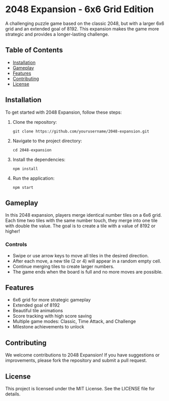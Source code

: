 # 2048 Expansion - 6x6 Grid Edition

A challenging puzzle game based on the classic 2048, but with a larger 6x6 grid and an extended goal of 8192. This expansion makes the game more strategic and provides a longer-lasting challenge.

## Table of Contents

- [Installation](#installation)
- [Gameplay](#gameplay)
- [Features](#features)
- [Contributing](#contributing)
- [License](#license)

## Installation

To get started with 2048 Expansion, follow these steps:

1. Clone the repository:
   ```
   git clone https://github.com/yourusername/2048-expansion.git
   ```
2. Navigate to the project directory:
   ```
   cd 2048-expansion
   ```
3. Install the dependencies:
   ```
   npm install
   ```
4. Run the application:
   ```
   npm start
   ```

## Gameplay

In this 2048 expansion, players merge identical number tiles on a 6x6 grid. Each time two tiles with the same number touch, they merge into one tile with double the value. The goal is to create a tile with a value of 8192 or higher!

### Controls

- Swipe or use arrow keys to move all tiles in the desired direction.
- After each move, a new tile (2 or 4) will appear in a random empty cell.
- Continue merging tiles to create larger numbers.
- The game ends when the board is full and no more moves are possible.

## Features

- 6x6 grid for more strategic gameplay
- Extended goal of 8192
- Beautiful tile animations
- Score tracking with high score saving
- Multiple game modes: Classic, Time Attack, and Challenge
- Milestone achievements to unlock

## Contributing

We welcome contributions to 2048 Expansion! If you have suggestions or improvements, please fork the repository and submit a pull request.

## License

This project is licensed under the MIT License. See the LICENSE file for details.